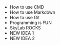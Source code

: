 
* How to use CMD
* How to use Markdown
* How to use Git
* Programming is FUN
* SkyLab ROCKS
* NEW IDEA 1
* NEW IDEA 2
